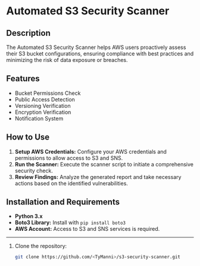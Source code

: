 # Automated S3 Security Scanner

## Description
The Automated S3 Security Scanner helps AWS users proactively assess their S3 bucket configurations, ensuring compliance with best practices and minimizing the risk of data exposure or breaches.

## Features
- Bucket Permissions Check
- Public Access Detection
- Versioning Verification
- Encryption Verification
- Notification System

## How to Use
1. **Setup AWS Credentials:** Configure your AWS credentials and permissions to allow access to S3 and SNS.
2. **Run the Scanner:** Execute the scanner script to initiate a comprehensive security check.
3. **Review Findings:** Analyze the generated report and take necessary actions based on the identified vulnerabilities.

## Installation and Requirements
- **Python 3.x**
- **Boto3 Library:** Install with `pip install boto3`
- **AWS Account:** Access to S3 and SNS services is required.
----------------------------------------------------------------
1. Clone the repository:
   ```bash
   git clone https://github.com/<TyManni>/s3-security-scanner.git
